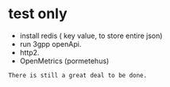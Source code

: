 # test only

- install redis ( key value, to store entire json)
- run 3gpp openApi.
- http2.
- OpenMetrics (pormetehus)



`
There is still a great deal to be done.
`


